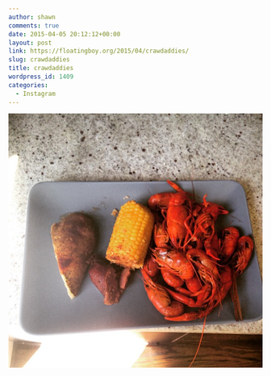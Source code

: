```yaml
---
author: shawn
comments: true
date: 2015-04-05 20:12:12+00:00
layout: post
link: https://floatingboy.org/2015/04/crawdaddies/
slug: crawdaddies
title: crawdaddies
wordpress_id: 1409
categories:
  - Instagram
---
```


[![crawdaddies](/assets/media/2015/04/11084897_426904887492109_1517553317_n.jpg)](/assets/media/2015/04/11084897_426904887492109_1517553317_n.jpg)
